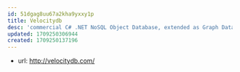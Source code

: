 ```yaml
---
id: 51dgag8uu67a2kha9yxxy1p
title: Velocitydb
desc: 'commercial C# .NET NoSQL Object Database, extended as Graph Database as VelocityGraph.'
updated: 1709250306944
created: 1709250137196
---
```


- url: http://velocitydb.com/